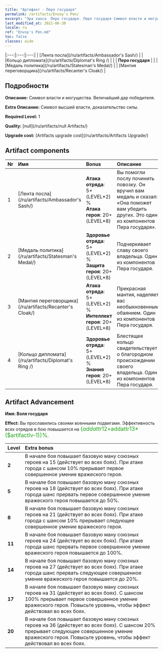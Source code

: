 ```yaml
---
title: "Артефакт - Перо государя"
permalink: /artifacts/Envoy's Pen/
excerpt: "Эра хаоса  Перо государя. Перо государя Символ власти и могущества. Величайший дар победителя."
last_modified_at: 2021-06-30
locale: ru
ref: "Envoy's Pen.md"
toc: false
classes: wide
---
```


  |:---:|:---:|:---:| 
  |  [Лента посла](/ru/artifacts/Ambassador's Sash/) |   |  [Кольцо дипломата](/ru/artifacts/Diplomat's Ring /) | 
  |   | **Перо государя** |  | 
  |  [Медаль политика](/ru/artifacts/Statesman's Medal/) |   |  [Мантия переговорщика](/ru/artifacts/Recanter's Cloak/) | 


## Подробности

 **Описание:** Символ власти и могущества. Величайший дар победителя.

 **Extra Описание:** Символ высшей власти, доказательство силы.

 **Required Level:** 1

 **Quality:** [null](/ru/artifacts/null Artifacts/)

 **Upgrade cost:** [Artifacts upgrade cost](/ru/artifacts/Artifacts Upgrade/)



## Artifact components

  | Nr |    Имя    |   Bonus | Описание | 
  |:---|:-----------|:--------|:------------| 
  | 1 | [Лента посла](/ru/artifacts/Ambassador's Sash/) | **Атака отряда**: 5+(LEVEL\*2) %<br/>**Атака героя**: 20+(LEVEL\*8) | Вы помогли послу починить повозку. Он вручил вам медаль и сказал: «Она поможет вам убедить других. Это один из компонентов Пера государя». | 
  | 2 | [Медаль политика](/ru/artifacts/Statesman's Medal/) | **Здоровье отряда**: 5+(LEVEL\*2) %<br/>**Защита героя**: 20+(LEVEL\*8) | Подчеркивает славу своего владельца. Один из компонентов Пера государя. | 
  | 3 | [Мантия переговорщика](/ru/artifacts/Recanter's Cloak/) | **Атака отряда**: 5+(LEVEL\*2) %<br/>**Интеллект героя**: 20+(LEVEL\*8) | Прекрасная мантия, наделяет вас необыкновенным обаянием. Один из компонентов Пера государя. | 
  | 4 | [Кольцо дипломата](/ru/artifacts/Diplomat's Ring /) | **Здоровье отряда**: 5+(LEVEL\*2) %<br/>**Знания героя**: 20+(LEVEL\*8) | Блестящее кольцо свидетельствует о благородном происхождении своего владельца. Один из компонентов Пера государя. | 


## Artifact Advancement

 **Имя: Воля государя**

 **Effect:** Вы прославились своими военными подвигами. Эффективность всех отрядов в бою повышается на <span style="color: #1ca216;font-size:18px">{$addattr12+$addattr13*($artifactlv-1)}%</span>.

  |  Level  |    Extra bonus  | 
  |:--------|:----------------| 
  | **2** | В начале боя повышает базовую ману союзных героев на 15 (действует во всех боях). При атаке города с шансом 10% прерывает первое совершенное умение вражеского героя. | 
  | **5** | В начале боя повышает базовую ману союзных героев на 18 (действует во всех боях). При атаке города шанс прервать первое совершенное умение вражеского героя повышается до 50%. | 
  | **8** | В начале боя повышает базовую ману союзных героев на 21 (действует во всех боях). При атаке города с шансом 10% прерывает следующее совершенное умение вражеского героя. | 
  | **11** | В начале боя повышает базовую ману союзных героев на 24 (действует во всех боях). При атаке города шанс прервать первое совершенное умение вражеского героя повышается до 100%. | 
  | **14** | В начале боя повышает базовую ману союзных героев на 27 (действует во всех боях). При атаке города шанс прервать следующее совершенное умение вражеского героя повышается до 20%. | 
  | **17** | В начале боя повышает базовую ману союзных героев на 31 (действует во всех боях). С шансом 100% прерывает первое совершенное умение вражеского героя. Повысьте уровень, чтобы эффект действовал во всех боях. | 
  | **20** | В начале боя повышает базовую ману союзных героев на 36 (действует во всех боях). С шансом 20% прерывает следующее совершенное умение вражеского героя. Повысьте уровень, чтобы эффект действовал во всех боях. | 
